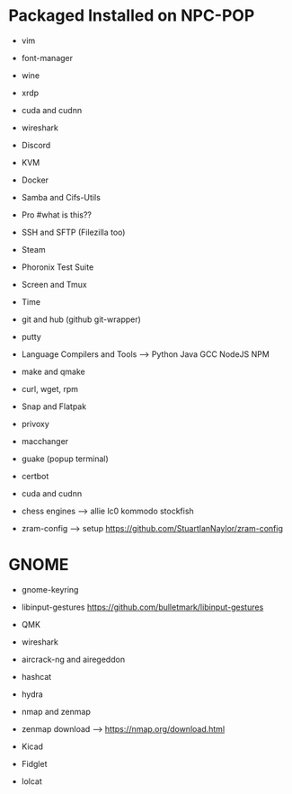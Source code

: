 # Packaged Installed on NPC-POP
- vim
- font-manager
- wine
- xrdp
- cuda and cudnn
- wireshark
- Discord
- KVM
- Docker
- Samba and Cifs-Utils
- Pro #what is this??
- SSH and SFTP (Filezilla too)
- Steam
- Phoronix Test Suite
- Screen and Tmux
- Time
- git and hub (github git-wrapper)
- putty
- Language Compilers and Tools --> Python Java GCC NodeJS NPM
- make and qmake
- curl, wget, rpm
- Snap and Flatpak
- privoxy
- macchanger
- guake (popup terminal)

- certbot
- cuda and cudnn
- chess engines --> allie lc0 kommodo stockfish



- zram-config --> setup https://github.com/StuartIanNaylor/zram-config

# GNOME
- gnome-keyring
- libinput-gestures https://github.com/bulletmark/libinput-gestures

- QMK
- wireshark
- aircrack-ng and airegeddon
- hashcat
- hydra
- nmap and zenmap
- zenmap download --> https://nmap.org/download.html

- Kicad
- Fidglet
- lolcat
